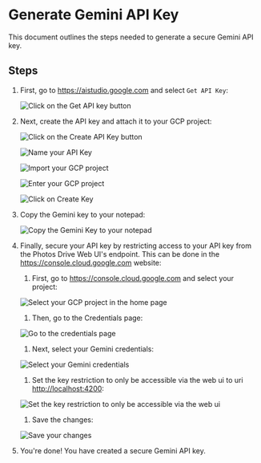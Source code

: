 # Generate Gemini API Key

This document outlines the steps needed to generate a secure Gemini API key.

## Steps

1. First, go to <https://aistudio.google.com> and select `Get API Key`:

    ![Click on the Get API key button](./images/generate_gemini_api_key/generate_key_1.png)

1. Next, create the API key and attach it to your GCP project:

    ![Click on the Create API Key button](./images/generate_gemini_api_key/generate_key_2.png)

    ![Name your API Key](./images/generate_gemini_api_key/generate_key_3.png)

    ![Import your GCP project](./images/generate_gemini_api_key/generate_key_4.png)

    ![Enter your GCP project](./images/generate_gemini_api_key/generate_key_5.png)

    ![Click on Create Key](./images/generate_gemini_api_key/generate_key_6.png)

1. Copy the Gemini key to your notepad:

    ![Copy the Gemini Key to your notepad](./images/generate_gemini_api_key/generate_key_7.png)

1. Finally, secure your API key by restricting access to your API key from the Photos Drive Web UI's endpoint. This can be done in the <https://console.cloud.google.com> website:

    1. First, go to <https://console.cloud.google.com> and select your project:

    ![Select your GCP project in the home page](./images/generate_gemini_api_key/gcp_1.png)

    1. Then, go to the Credentials page:

    ![Go to the credentials page](./images/generate_gemini_api_key/gcp_2.png)

    1. Next, select your Gemini credentials:

    ![Select your Gemini credentials](./images/generate_gemini_api_key/secure_key_1.png)

    1. Set the key restriction to only be accessible via the web ui to uri <http://localhost:4200>:

    ![Set the key restriction to only be accessible via the web ui](./images/generate_gemini_api_key/secure_key_2.png)

    1. Save the changes:

    ![Save your changes](./images/generate_gemini_api_key/secure_key_3.png)

1. You're done! You have created a secure Gemini API key.
